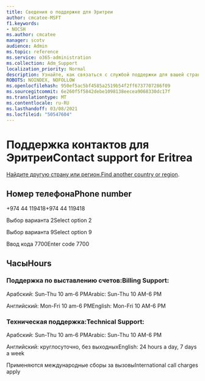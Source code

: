```yaml
---
title: Сведения о поддержке для Эритреи
author: cmcatee-MSFT
f1.keywords:
- NOCSH
ms.author: cmcatee
manager: scotv
audience: Admin
ms.topic: reference
ms.service: o365-administration
ms.collection: Adm_Support
localization_priority: Normal
description: Узнайте, как связаться с службой поддержки для вашей страны или региона.
ROBOTS: NOINDEX, NOFOLLOW
ms.openlocfilehash: 950ef5ac5bf4585a2519b54f2ff6737707286f09
ms.sourcegitcommit: 6e260f5f5842debe1098138eecea9068330dc17f
ms.translationtype: MT
ms.contentlocale: ru-RU
ms.lasthandoff: 03/08/2021
ms.locfileid: "50547604"
---
```

# <a name="contact-support-for-eritrea"></a><span data-ttu-id="f02bb-103">Поддержка контактов для Эритреи</span><span class="sxs-lookup"><span data-stu-id="f02bb-103">Contact support for Eritrea</span></span>

<span data-ttu-id="f02bb-104">[Найдите другую страну или регион.](../contact-support-for-business-products.md)</span><span class="sxs-lookup"><span data-stu-id="f02bb-104">[Find another country or region](../contact-support-for-business-products.md).</span></span>

## <a name="phone-number"></a><span data-ttu-id="f02bb-105">Номер телефона</span><span class="sxs-lookup"><span data-stu-id="f02bb-105">Phone number</span></span>
<span data-ttu-id="f02bb-106">+974 44 119418</span><span class="sxs-lookup"><span data-stu-id="f02bb-106">+974 44 119418</span></span>

<span data-ttu-id="f02bb-107">Выбор варианта 2</span><span class="sxs-lookup"><span data-stu-id="f02bb-107">Select option 2</span></span>

<span data-ttu-id="f02bb-108">Выбор варианта 9</span><span class="sxs-lookup"><span data-stu-id="f02bb-108">Select option 9</span></span>

<span data-ttu-id="f02bb-109">Ввод кода 7700</span><span class="sxs-lookup"><span data-stu-id="f02bb-109">Enter code 7700</span></span>

## <a name="hours"></a><span data-ttu-id="f02bb-110">Часы</span><span class="sxs-lookup"><span data-stu-id="f02bb-110">Hours</span></span>
### <a name="billing-support"></a><span data-ttu-id="f02bb-111">Поддержка по выставлению счетов:</span><span class="sxs-lookup"><span data-stu-id="f02bb-111">Billing Support:</span></span>

<span data-ttu-id="f02bb-112">Арабский: Sun-Thu 10 am-6 PM</span><span class="sxs-lookup"><span data-stu-id="f02bb-112">Arabic: Sun-Thu 10 AM-6 PM</span></span>

<span data-ttu-id="f02bb-113">Английский: Mon-Fri 10 am-6 PM</span><span class="sxs-lookup"><span data-stu-id="f02bb-113">English: Mon-Fri 10 AM-6 PM</span></span>

### <a name="technical-support"></a><span data-ttu-id="f02bb-114">Техническая поддержка:</span><span class="sxs-lookup"><span data-stu-id="f02bb-114">Technical Support:</span></span>

<span data-ttu-id="f02bb-115">Арабский: Sun-Thu 10 am-6 PM</span><span class="sxs-lookup"><span data-stu-id="f02bb-115">Arabic: Sun-Thu 10 AM-6 PM</span></span>

<span data-ttu-id="f02bb-116">Английский: круглосуточно, без выходных</span><span class="sxs-lookup"><span data-stu-id="f02bb-116">English: 24 hours a day, 7 days a week</span></span>

<span data-ttu-id="f02bb-117">Применяются международные сборы за вызовы</span><span class="sxs-lookup"><span data-stu-id="f02bb-117">International call charges apply</span></span>

